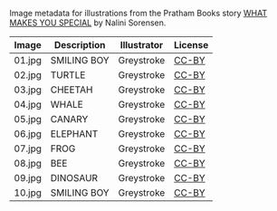 Image metadata for illustrations from the Pratham Books story [WHAT MAKES YOU SPECIAL](https://storyweaver.org.in/stories/1928-what-makes-you-special) by Nalini Sorensen.

Image | Description | Illustrator | License
----- | ----------- | ----------- | -------
01.jpg | SMILING BOY | Greystroke | [CC-BY](https://creativecommons.org/licenses/by/4.0/)
02.jpg | TURTLE | Greystroke | [CC-BY](https://creativecommons.org/licenses/by/4.0/)
03.jpg | CHEETAH | Greystroke | [CC-BY](https://creativecommons.org/licenses/by/4.0/)
04.jpg | WHALE | Greystroke | [CC-BY](https://creativecommons.org/licenses/by/4.0/)
05.jpg | CANARY | Greystroke | [CC-BY](https://creativecommons.org/licenses/by/4.0/)
06.jpg | ELEPHANT | Greystroke | [CC-BY](https://creativecommons.org/licenses/by/4.0/)
07.jpg | FROG | Greystroke | [CC-BY](https://creativecommons.org/licenses/by/4.0/)
08.jpg | BEE | Greystroke | [CC-BY](https://creativecommons.org/licenses/by/4.0/)
09.jpg | DINOSAUR | Greystroke | [CC-BY](https://creativecommons.org/licenses/by/4.0/)
10.jpg | SMILING BOY | Greystroke | [CC-BY](https://creativecommons.org/licenses/by/4.0/)
